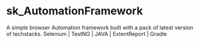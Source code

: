 # sk_AutomationFramework
A simple browser Automation framework built with a pack of latest version of techstacks.
Selenium | TestNG | JAVA | ExtentReport | Gradle
